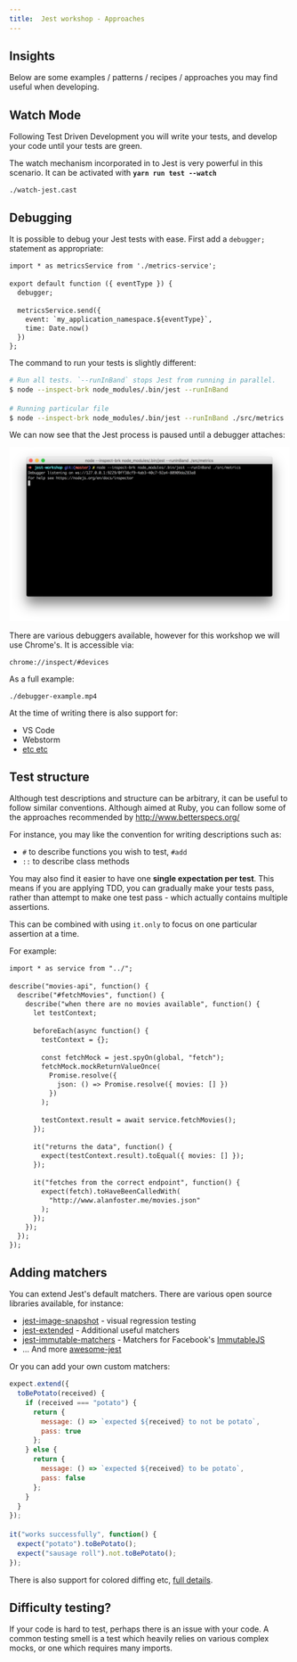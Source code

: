 ```yaml
---
title:  Jest workshop - Approaches
---
```


## Insights

Below are some examples / patterns / recipes / approaches you may find
useful when developing.

## Watch Mode

Following Test Driven Development you will write your tests,
and develop your code until your tests are green.

The watch mechanism incorporated in to Jest is very powerful
in this scenario. It can be activated with **`yarn run test --watch`**

```asciinema
./watch-jest.cast
```

## Debugging

It is possible to debug your Jest tests with ease. First add a `debugger;` statement as appropriate:

```javascript{4}
import * as metricsService from './metrics-service';

export default function ({ eventType }) {
  debugger;

  metricsService.send({
    event: `my_application_namespace.${eventType}`,
    time: Date.now()
  })
};
```

The command to run your tests is slightly different:

```bash
# Run all tests. `--runInBand` stops Jest from running in parallel.
$ node --inspect-brk node_modules/.bin/jest --runInBand

# Running particular file
$ node --inspect-brk node_modules/.bin/jest --runInBand ./src/metrics
```

We can now see that the Jest process is paused until a debugger attaches:

![](./paused-jest.png "Example of Jest waiting until a debugger has attached")

There are various debuggers available, however for this workshop we will use Chrome's.
It is accessible via:

```
chrome://inspect/#devices
```

As a full example:

```video
./debugger-example.mp4
```

At the time of writing there is also support for:

* VS Code
* Webstorm
* [etc etc](https://facebook.github.io/jest/docs/en/troubleshooting.html)

## Test structure

Although test descriptions and structure can be arbitrary, it can be useful to follow similar conventions.
Although aimed at Ruby, you can follow some of the approaches recommended by http://www.betterspecs.org/

For instance, you may like the convention for writing descriptions such as:

* `#` to describe functions you wish to test, `#add`
* `::` to describe class methods

You may also find it easier to have one **single expectation per test**. This means if you are applying TDD, you can gradually make your tests pass,
rather than attempt to make one test pass - which actually contains multiple assertions.

This can be combined with using `it.only` to focus on one particular assertion at a time.

For example:

```javascript{6,18,21-23,25-28}
import * as service from "../";

describe("movies-api", function() {
  describe("#fetchMovies", function() {
    describe("when there are no movies available", function() {
      let testContext;

      beforeEach(async function() {
        testContext = {};

        const fetchMock = jest.spyOn(global, "fetch");
        fetchMock.mockReturnValueOnce(
          Promise.resolve({
            json: () => Promise.resolve({ movies: [] })
          })
        );

        testContext.result = await service.fetchMovies();
      });

      it("returns the data", function() {
        expect(testContext.result).toEqual({ movies: [] });
      });

      it("fetches from the correct endpoint", function() {
        expect(fetch).toHaveBeenCalledWith(
          "http://www.alanfoster.me/movies.json"
        );
      });
    });
  });
});
```

## Adding matchers

You can extend Jest's default matchers. There are various open source libraries available, for instance:

* [jest-image-snapshot](https://www.npmjs.com/package/jest-image-snapshot) - visual regression testing
* [jest-extended](https://github.com/jest-community/jest-extended) - Additional useful matchers
* [jest-immutable-matchers](https://www.npmjs.com/package/jest-immutable-matchers) - Matchers for Facebook's [ImmutableJS](https://facebook.github.io/immutable-js/)
* ... And more [awesome-jest](https://github.com/jest-community/awesome-jest)

Or you can add your own custom matchers:

```javascript
expect.extend({
  toBePotato(received) {
    if (received === "potato") {
      return {
        message: () => `expected ${received} to not be potato`,
        pass: true
      };
    } else {
      return {
        message: () => `expected ${received} to be potato`,
        pass: false
      };
    }
  }
});

it("works successfully", function() {
  expect("potato").toBePotato();
  expect("sausage roll").not.toBePotato();
});
```

There is also support for colored diffing etc, [full details](https://facebook.github.io/jest/docs/en/expect.html#expectextendmatchers).

## Difficulty testing?

If your code is hard to test, perhaps there is an issue with your code. A common testing smell is a test which heavily
relies on various complex mocks, or one which requires many imports.
